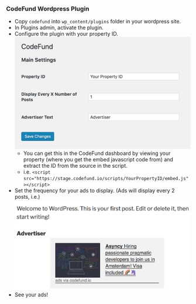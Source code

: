 ### CodeFund Wordpress Plugin

* Copy `codefund` into `wp_content/plugins` folder in your wordpress site.
* In Plugins admin, activate the plugin.
* Configure the plugin with your property ID.
   ![alt text](./config.png "Config")
  * You can get this in the CodeFund dashboard by viewing your property (where you get the embed javascript code from) and extract the ID from the source in the script.
  * i.e. `<script src="https://stage.codefund.io/scripts/YourPropertyID/embed.js"></script>`
* Set the frequency for your ads to display. (Ads will display every 2 posts, i.e.)
   ![alt text](./ads.png "Ads on the blog")
* See your ads!
